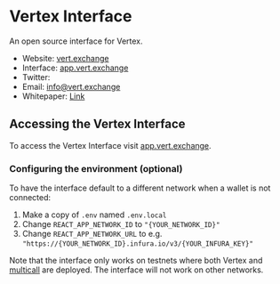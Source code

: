 # Vertex Interface

An open source interface for Vertex.

- Website: [vert.exchange](https://vert.exchange/)
- Interface: [app.vert.exchange](https://app.vert.exchange)
- Twitter: []()
- Email: [info@vert.exchange](mailto:contact@vert.exchange)
- Whitepaper: [Link]()

## Accessing the Vertex Interface

To access the Vertex Interface visit [app.vert.exchange](https://app.vert.exchange).

### Configuring the environment (optional)

To have the interface default to a different network when a wallet is not connected:

1. Make a copy of `.env` named `.env.local`
2. Change `REACT_APP_NETWORK_ID` to `"{YOUR_NETWORK_ID}"`
3. Change `REACT_APP_NETWORK_URL` to e.g. `"https://{YOUR_NETWORK_ID}.infura.io/v3/{YOUR_INFURA_KEY}"`

Note that the interface only works on testnets where both Vertex and
[multicall](https://github.com/makerdao/multicall) are deployed.
The interface will not work on other networks.
